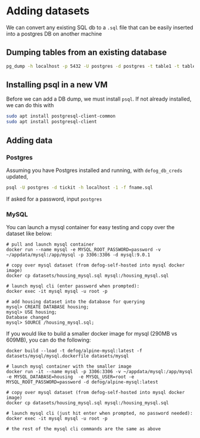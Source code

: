 # Adding datasets

We can convert any existing SQL db to a `.sql` file that can be easily inserted into a postgres DB on another machine

## Dumping tables from an existing database

```bash
pg_dump -h localhost -p 5432 -U postgres -d postgres -t table1 -t table2 ... > output_fname.sql
```

## Installing psql in a new VM

Before we can add a DB dump, we must install `psql`. If not already installed, we can do this with

```bash
sudo apt install postgresql-client-common
sudo apt install postgresql-client
```

## Adding data

### Postgres

Assuming you have Postgres installed and running, with `defog_db_creds` updated,

```bash
psql -U postgres -d tickit -h localhost -1 -f fname.sql
```

If asked for a password, input `postgres`

### MySQL

You can launch a mysql container for easy testing and copy over the dataset like below:

```shell
# pull and launch mysql container
docker run --name mysql -e MYSQL_ROOT_PASSWORD=password -v ~/appdata/mysql:/app/mysql -p 3306:3306 -d mysql:9.0.1

# copy over mysql dataset (from defog-self-hosted into mysql docker image)
docker cp datasets/housing_mysql.sql mysql:/housing_mysql.sql

# launch mysql cli (enter password when prompted):
docker exec -it mysql mysql -u root -p

# add housing dataset into the database for querying
mysql> CREATE DATABASE housing;
mysql> USE housing;
Database changed
mysql> SOURCE /housing_mysql.sql;
```

If you would like to build a smaller docker image for mysql (290MB vs 609MB), you can do the following:

```shell
docker build --load -t defog/alpine-mysql:latest -f datasets/mysql/mysql.dockerfile datasets/mysql

# launch mysql container with the smaller image
docker run -it --name mysql -p 3306:3306 -v ~/appdata/mysql:/app/mysql -e MYSQL_DATABASE=housing  -e MYSQL_USER=root -e MYSQL_ROOT_PASSWORD=password -d defog/alpine-mysql:latest

# copy over mysql dataset (from defog-self-hosted into mysql docker image)
docker cp datasets/housing_mysql.sql mysql:/housing_mysql.sql

# launch mysql cli (just hit enter when prompted, no password needed):
docker exec -it mysql mysql -u root -p

# the rest of the mysql cli commands are the same as above
```
